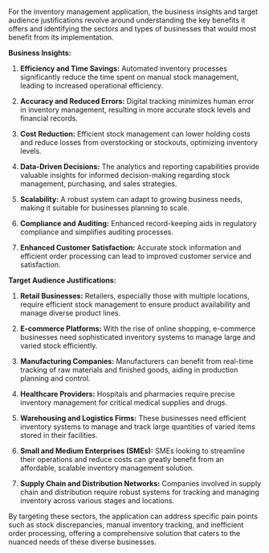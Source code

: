 For the inventory management application, the business insights and target audience justifications revolve around understanding the key benefits it offers and identifying the sectors and types of businesses that would most benefit from its implementation. 

**Business Insights:**

1. **Efficiency and Time Savings:** Automated inventory processes significantly reduce the time spent on manual stock management, leading to increased operational efficiency.

2. **Accuracy and Reduced Errors:** Digital tracking minimizes human error in inventory management, resulting in more accurate stock levels and financial records.

3. **Cost Reduction:** Efficient stock management can lower holding costs and reduce losses from overstocking or stockouts, optimizing inventory levels.

4. **Data-Driven Decisions:** The analytics and reporting capabilities provide valuable insights for informed decision-making regarding stock management, purchasing, and sales strategies.

5. **Scalability:** A robust system can adapt to growing business needs, making it suitable for businesses planning to scale.

6. **Compliance and Auditing:** Enhanced record-keeping aids in regulatory compliance and simplifies auditing processes.

7. **Enhanced Customer Satisfaction:** Accurate stock information and efficient order processing can lead to improved customer service and satisfaction.

**Target Audience Justifications:**

1. **Retail Businesses:** Retailers, especially those with multiple locations, require efficient stock management to ensure product availability and manage diverse product lines.

2. **E-commerce Platforms:** With the rise of online shopping, e-commerce businesses need sophisticated inventory systems to manage large and varied stock efficiently.

3. **Manufacturing Companies:** Manufacturers can benefit from real-time tracking of raw materials and finished goods, aiding in production planning and control.

4. **Healthcare Providers:** Hospitals and pharmacies require precise inventory management for critical medical supplies and drugs.

5. **Warehousing and Logistics Firms:** These businesses need efficient inventory systems to manage and track large quantities of varied items stored in their facilities.

6. **Small and Medium Enterprises (SMEs):** SMEs looking to streamline their operations and reduce costs can greatly benefit from an affordable, scalable inventory management solution.

7. **Supply Chain and Distribution Networks:** Companies involved in supply chain and distribution require robust systems for tracking and managing inventory across various stages and locations.

By targeting these sectors, the application can address specific pain points such as stock discrepancies, manual inventory tracking, and inefficient order processing, offering a comprehensive solution that caters to the nuanced needs of these diverse businesses.
